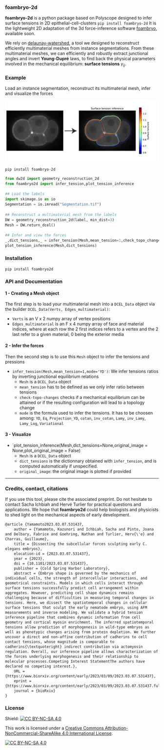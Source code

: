 ### foambryo-2d

**foambryo-2d** is a python package based on Polyscope designed to infer surface tensions in 2D epithelial-cell-clusters `pip install foambryo-2d` It is the lightweight 2D adaptation of the 3d force-inference software [foambryo](todo), available soon.

We rely on [delaunay-watershed](https://github.com/VirtualEmbryo/delaunay_watershed_2d), a tool we designed to reconstruct efficiently multimaterial meshes from instance segmentations. From these multimaterial meshes, we can efficiently and robustly extract junctional angles and invert **Young-Dupré** laws, to find back the physical parameters involved in the mechanical equilibrium: **surface tensions** $\gamma_{ij}$.

### Example 

Load an instance segmentation, reconstruct its multimaterial mesh, infer and visualize the forces 

<img src="Figures_readme/image_inference.png" alt="drawing" width="600"/>



```shell
pip install foambryo-2d
```

```py
from dw2d import geometry_reconstruction_2d
from foambryo2d import infer_tension,plot_tension_inference

## Load the labels
import skimage.io as io
Segmentation = io.imread("Segmentation.tif")

## Reconstruct a multimaterial mesh from the labels
DW = geometry_reconstruction_2d(label, min_dist=3)
Mesh = DW.return_dcel()

## Infer and view the forces
_,dict_tensions,_ = infer_tension(Mesh,mean_tension=1,check_topo_changes=False,mode='YD')
plot_tension_inference(Mesh,dict_tensions)
```

### Installation

`pip install foambryo2d`


### API and Documentation

#### 1 - Creating a Mesh object
The first step is to load your multimaterial mesh into a `DCEL_Data` object via the builder `DCEL_Data(Verts, Edges_multimaterial)`:
- `Verts` is an V x 2 numpy array of vertex positions
- `Edges_multimaterial` is an F x 4 numpy array of face and material indices, where at each row the 2 first indices refers to a vertex and the 2 last refer to a given material, 0 being the exterior media

#### 2 - Infer the forces
 Then the second step is to use this `Mesh` object to infer the tensions and pressions
- `infer_tension(Mesh,mean_tension=1,mode='YD')`: 
We infer tensions ratios by inverting junctional equilibrium relations
    - `Mesh` is a `DCEL_Data` object
    - `mean_tension` has to be defined as we only infer ratio between tensions
    - `check-topo-changes` checks if a mechanical equilibrium can be attained or if the resulting configuration will lead to a topology change
    - `mode` is the formula used to infer the tensions. It has to be choosen among: `YD`, `Eq`, `Projection_YD`,  `cotan`, `inv_cotan`, `Lamy`, `inv_Lamy`, `Lamy_Log`, `Variational`

#### 3 - Visualize

- `plot_tension_inference(Mesh,dict_tensions=None,original_image = None,plot_original_image = False)
    - `Mesh` is a `DCEL_Data` object
    - `dict_tensions` is the dictionnary obtained with `infer_tension`, and is computed automatically if unspecified. 
    - `original_image`: the original image is plotted if provided

---


### Credits, contact, citations
If you use this tool, please cite the associated preprint.
Do not hesitate to contact Sacha Ichbiah and Hervé Turlier for practical questions and applications. 
We hope that **foambryo2d** could help biologists and physicists to shed light on the mechanical aspects of early development.

```
@article {Yamamoto2023.03.07.531437,
	author = {Yamamoto, Kazunori and Ichbiah, Sacha and Pinto, Joana and Delbary, Fabrice and Goehring, Nathan and Turlier, Herv{\'e} and Charras, Guillaume},
	title = {Dissecting the subcellular forces sculpting early C. elegans embryos},
	elocation-id = {2023.03.07.531437},
	year = {2023},
	doi = {10.1101/2023.03.07.531437},
	publisher = {Cold Spring Harbor Laboratory},
	abstract = {Embryo shape is governed by the mechanics of individual cells, the strength of intercellular interactions, and geometrical constraints. Models in which cells interact through surface tensions successfully predict cell arrangement within aggregates. However, predicting cell shape dynamics remains challenging because of difficulties in measuring temporal changes in tensions. Here, we dissect the spatiotemporal changes in cellular surface tensions that sculpt the early nematode embryo, using AFM measurements and inverse modeling. We validate a hybrid tension inference pipeline that combines dynamic information from cell geometry and cortical myosin enrichment. The inferred spatiotemporal tensions allow prediction of morphogenesis in wild-type embryos as well as phenotypic changes arising from protein depletion. We further uncover a direct and non-affine contribution of cadherins to cell contact tensions, whose magnitude is comparable to cadherins{\textquoteright} indirect contribution via actomyosin regulation. Overall, our inference pipeline allows characterization of the forces underlying morphogenesis and their relationship to molecular processes.Competing Interest StatementThe authors have declared no competing interest.},
	URL = {https://www.biorxiv.org/content/early/2023/03/09/2023.03.07.531437},
	eprint = {https://www.biorxiv.org/content/early/2023/03/09/2023.03.07.531437.full.pdf},
	journal = {bioRxiv}
}
```

### License

Shield: [![CC BY-NC-SA 4.0][cc-by-nc-sa-shield]][cc-by-nc-sa]

This work is licensed under a
[Creative Commons Attribution-NonCommercial-ShareAlike 4.0 International License][cc-by-nc-sa].

[![CC BY-NC-SA 4.0][cc-by-nc-sa-image]][cc-by-nc-sa]

[cc-by-nc-sa]: http://creativecommons.org/licenses/by-nc-sa/4.0/
[cc-by-nc-sa-image]: https://licensebuttons.net/l/by-nc-sa/4.0/88x31.png
[cc-by-nc-sa-shield]: https://img.shields.io/badge/License-CC%20BY--NC--SA%204.0-lightgrey.svg
